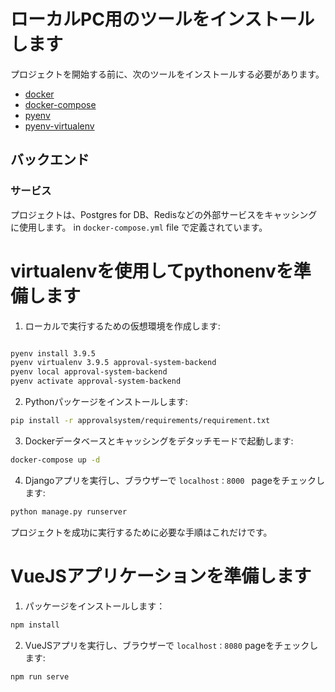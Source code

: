 # ローカルPC用のツールをインストールします 

プロジェクトを開始する前に、次のツールをインストールする必要があります。 

- [docker](https://docs.docker.com/engine/installation/)
- [docker-compose](https://docs.docker.com/compose/install/)
- [pyenv](https://github.com/pyenv/pyenv)
- [pyenv-virtualenv](https://github.com/pyenv/pyenv-virtualenv)


## バックエンド 

### サービス 

プロジェクトは、Postgres for DB、Redisなどの外部サービスをキャッシングに使用します。 
in `docker-compose.yml` file で定義されています。 


# virtualenvを使用してpythonenvを準備します 

1. ローカルで実行するための仮想環境を作成します: 

```bash

pyenv install 3.9.5
pyenv virtualenv 3.9.5 approval-system-backend
pyenv local approval-system-backend
pyenv activate approval-system-backend
```

2. Pythonパッケージをインストールします:

```bash
pip install -r approvalsystem/requirements/requirement.txt
```

3. Dockerデータベースとキャッシングをデタッチモードで起動します: 

```bash
docker-compose up -d
```

4. Djangoアプリを実行し、ブラウザーで `localhost：8000 ` pageをチェックします: 

```bash
python manage.py runserver
```

プロジェクトを成功に実行するために必要な手順はこれだけです。 

# VueJSアプリケーションを準備します 

1. パッケージをインストールします：

```bash
npm install
```

2. VueJSアプリを実行し、ブラウザーで `localhost：8080` pageをチェックします:

```bash
npm run serve
```

